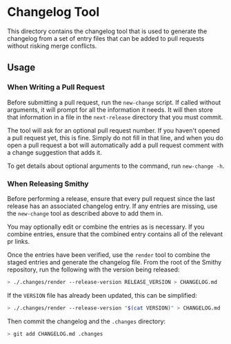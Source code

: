 # Changelog Tool

This directory contains the changelog tool that is used to generate the changelog
from a set of entry files that can be added to pull requests without risking
merge conflicts.

## Usage

### When Writing a Pull Request

Before submitting a pull request, run the `new-change` script. If called
without arguments, it will prompt for all the information it needs. It will
then store that information in a file in the `next-release` directory that you
must commit.

The tool will ask for an optional pull request number. If you haven't opened a
pull request yet, this is fine. Simply do not fill in that line, and when you
do open a pull request a bot will automatically add a pull request comment with
a change suggestion that adds it.

To get details about optional arguments to the command, run `new-change -h`.

### When Releasing Smithy

Before performing a release, ensure that every pull request since the last
release has an associated changelog entry. If any entries are missing, use
the `new-change` tool as described above to add them in.

You may optionally edit or combine the entries as is necessary. If you combine
entries, ensure that the combined entry contains all of the relevant pr links.

Once the entries have been verified, use the `render` tool to combine the
staged entries and generate the changelog file. From the root of the Smithy
repository, run the following with the version being released:

```sh
> ./.changes/render --release-version RELEASE_VERSION > CHANGELOG.md
```

If the `VERSION` file has already been updated, this can be simplified:

```sh
> ./.changes/render --release-version "$(cat VERSION)" > CHANGELOG.md
```

Then commit the changelog and the `.changes` directory:

```sh
> git add CHANGELOG.md .changes
```
